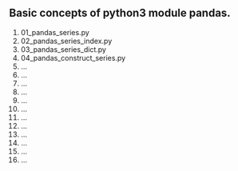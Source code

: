 <h2>Basic concepts of python3 module pandas.</h2>
<ol>
  <li>01_pandas_series.py</li>
  <li>02_pandas_series_index.py</li>
  <li>03_pandas_series_dict.py</li>
  <li>04_pandas_construct_series.py</li>
  <li>...</li>
  <li>...</li>
  <li>...</li>
  <li>...</li>
  <li>...</li>
  <li>...</li>
  <li>...</li>
  <li>...</li>
  <li>...</li>
  <li>...</li>
  <li>...</li>
  <li>...</li>
</ol>
